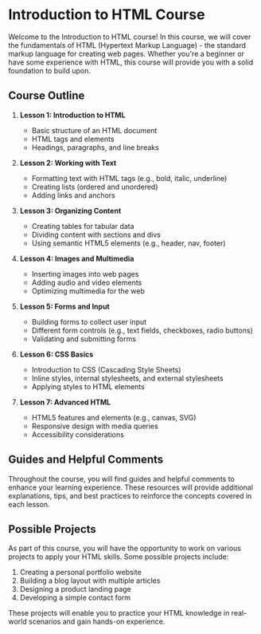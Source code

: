# Introduction to HTML Course

Welcome to the Introduction to HTML course! In this course, we will cover the fundamentals of HTML (Hypertext Markup Language) - the standard markup language for creating web pages. Whether you're a beginner or have some experience with HTML, this course will provide you with a solid foundation to build upon.

## Course Outline

1. **Lesson 1: Introduction to HTML**
   - Basic structure of an HTML document
   - HTML tags and elements
   - Headings, paragraphs, and line breaks

2. **Lesson 2: Working with Text**
   - Formatting text with HTML tags (e.g., bold, italic, underline)
   - Creating lists (ordered and unordered)
   - Adding links and anchors

3. **Lesson 3: Organizing Content**
   - Creating tables for tabular data
   - Dividing content with sections and divs
   - Using semantic HTML5 elements (e.g., header, nav, footer)

4. **Lesson 4: Images and Multimedia**
   - Inserting images into web pages
   - Adding audio and video elements
   - Optimizing multimedia for the web

5. **Lesson 5: Forms and Input**
   - Building forms to collect user input
   - Different form controls (e.g., text fields, checkboxes, radio buttons)
   - Validating and submitting forms

6. **Lesson 6: CSS Basics**
   - Introduction to CSS (Cascading Style Sheets)
   - Inline styles, internal stylesheets, and external stylesheets
   - Applying styles to HTML elements

7. **Lesson 7: Advanced HTML**
   - HTML5 features and elements (e.g., canvas, SVG)
   - Responsive design with media queries
   - Accessibility considerations

## Guides and Helpful Comments

Throughout the course, you will find guides and helpful comments to enhance your learning experience. These resources will provide additional explanations, tips, and best practices to reinforce the concepts covered in each lesson.

## Possible Projects

As part of this course, you will have the opportunity to work on various projects to apply your HTML skills. Some possible projects include:

1. Creating a personal portfolio website
2. Building a blog layout with multiple articles
3. Designing a product landing page
4. Developing a simple contact form

These projects will enable you to practice your HTML knowledge in real-world scenarios and gain hands-on experience.

